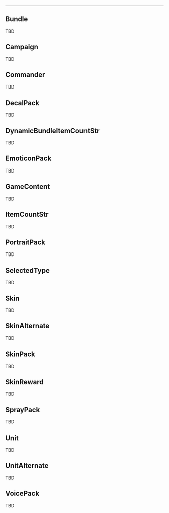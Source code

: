 ___

## Bundle

TBD

## Campaign

TBD

## Commander

TBD

## DecalPack

TBD

## DynamicBundleItemCountStr

TBD

## EmoticonPack

TBD

## GameContent

TBD

## ItemCountStr

TBD

## PortraitPack

TBD

## SelectedType

TBD

## Skin

TBD

## SkinAlternate

TBD

## SkinPack

TBD

## SkinReward

TBD

## SprayPack

TBD

## Unit

TBD

## UnitAlternate

TBD

## VoicePack

TBD